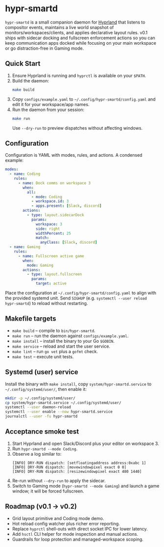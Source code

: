 # hypr-smartd

`hypr-smartd` is a small companion daemon for [Hyprland](https://hyprland.org/) that listens to compositor events, maintains a live world snapshot of monitors/workspaces/clients, and applies declarative layout rules. v0.1 ships with sidecar docking and fullscreen enforcement actions so you can keep communication apps docked while focusing on your main workspace or go distraction-free in Gaming mode.

## Quick Start

1. Ensure Hyprland is running and `hyprctl` is available on your `$PATH`.
2. Build the daemon:
   ```bash
   make build
   ```
3. Copy `configs/example.yaml` to `~/.config/hypr-smartd/config.yaml` and edit it for your workspace/app names.
4. Run the daemon from your session:
   ```bash
   make run
   ```
   Use `--dry-run` to preview dispatches without affecting windows.

## Configuration

Configuration is YAML with modes, rules, and actions. A condensed example:

```yaml
modes:
  - name: Coding
    rules:
      - name: Dock comms on workspace 3
        when:
          all:
            - mode: Coding
            - workspace.id: 3
            - apps.present: [Slack, discord]
        actions:
          - type: layout.sidecarDock
            params:
              workspace: 3
              side: right
              widthPercent: 25
              match:
                anyClass: [Slack, discord]
  - name: Gaming
    rules:
      - name: Fullscreen active game
        when:
          mode: Gaming
        actions:
          - type: layout.fullscreen
            params:
              target: active
```

Place the configuration at `~/.config/hypr-smartd/config.yaml` to align with the provided systemd unit. Send `SIGHUP` (e.g. `systemctl --user reload hypr-smartd`) to reload without restarting.

## Makefile targets

- `make build` – compile to `bin/hypr-smartd`.
- `make run` – run the daemon against `configs/example.yaml`.
- `make install` – install the binary to your Go `$GOBIN`.
- `make service` – reload and start the user service.
- `make lint` – run `go vet` plus a `gofmt` check.
- `make test` – execute unit tests.

## Systemd (user) service

Install the binary with `make install`, copy `system/hypr-smartd.service` to `~/.config/systemd/user/`, then enable it:

```bash
mkdir -p ~/.config/systemd/user/
cp system/hypr-smartd.service ~/.config/systemd/user/
systemctl --user daemon-reload
systemctl --user enable --now hypr-smartd.service
journalctl --user -fu hypr-smartd
```

## Acceptance smoke test

1. Start Hyprland and open Slack/Discord plus your editor on workspace 3.
2. Run `hypr-smartd --mode Coding`.
3. Observe a log similar to:
   ```
   [INFO] DRY-RUN dispatch: [setfloatingaddress address:0xabc 1]
   [INFO] DRY-RUN dispatch: [movewindowpixel exact 0 0]
   [INFO] DRY-RUN dispatch: [resizewindowpixel exact 480 1440]
   ```
4. Re-run without `--dry-run` to apply the sidecar.
5. Switch to Gaming mode (`hypr-smartd --mode Gaming`) and launch a game window; it will be forced fullscreen.

## Roadmap (v0.1 → v0.2)

- Grid layout primitive and Coding mode demo.
- Hot reload config watcher plus richer error reporting.
- Replace `hyprctl` shell-outs with direct socket IPC for lower latency.
- Add `hsctl` CLI helper for mode inspection and manual actions.
- Guardrails for loop protection and managed-workspace scoping.
